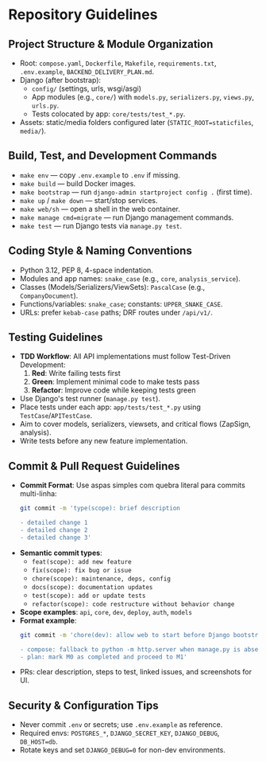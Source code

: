 # Repository Guidelines

## Project Structure & Module Organization
- Root: `compose.yaml`, `Dockerfile`, `Makefile`, `requirements.txt`, `.env.example`, `BACKEND_DELIVERY_PLAN.md`.
- Django (after bootstrap):
  - `config/` (settings, urls, wsgi/asgi)
  - App modules (e.g., `core/`) with `models.py`, `serializers.py`, `views.py`, `urls.py`.
  - Tests colocated by app: `core/tests/test_*.py`.
- Assets: static/media folders configured later (`STATIC_ROOT=staticfiles`, `media/`).

## Build, Test, and Development Commands
- `make env` — copy `.env.example` to `.env` if missing.
- `make build` — build Docker images.
- `make bootstrap` — run `django-admin startproject config .` (first time).
- `make up` / `make down` — start/stop services.
- `make web/sh` — open a shell in the web container.
- `make manage cmd=migrate` — run Django management commands.
- `make test` — run Django tests via `manage.py test`.

## Coding Style & Naming Conventions
- Python 3.12, PEP 8, 4-space indentation.
- Modules and app names: `snake_case` (e.g., `core`, `analysis_service`).
- Classes (Models/Serializers/ViewSets): `PascalCase` (e.g., `CompanyDocument`).
- Functions/variables: `snake_case`; constants: `UPPER_SNAKE_CASE`.
- URLs: prefer `kebab-case` paths; DRF routes under `/api/v1/`.

## Testing Guidelines
- **TDD Workflow**: All API implementations must follow Test-Driven Development:
  1. **Red**: Write failing tests first
  2. **Green**: Implement minimal code to make tests pass
  3. **Refactor**: Improve code while keeping tests green
- Use Django's test runner (`manage.py test`).
- Place tests under each app: `app/tests/test_*.py` using `TestCase`/`APITestCase`.
- Aim to cover models, serializers, viewsets, and critical flows (ZapSign, analysis).
- Write tests before any new feature implementation.

## Commit & Pull Request Guidelines
- **Commit Format**: Use aspas simples com quebra literal para commits multi-linha:
  ```bash
  git commit -m 'type(scope): brief description

  - detailed change 1
  - detailed change 2
  - detailed change 3'
  ```
- **Semantic commit types**:
  - `feat(scope): add new feature`
  - `fix(scope): fix bug or issue`
  - `chore(scope): maintenance, deps, config`
  - `docs(scope): documentation updates`
  - `test(scope): add or update tests`
  - `refactor(scope): code restructure without behavior change`
- **Scope examples**: `api`, `core`, `dev`, `deploy`, `auth`, `models`
- **Format example**:
  ```bash
  git commit -m 'chore(dev): allow web to start before Django bootstrap

  - compose: fallback to python -m http.server when manage.py is absent
  - plan: mark M0 as completed and proceed to M1'
  ```
- PRs: clear description, steps to test, linked issues, and screenshots for UI.

## Security & Configuration Tips
- Never commit `.env` or secrets; use `.env.example` as reference.
- Required envs: `POSTGRES_*`, `DJANGO_SECRET_KEY`, `DJANGO_DEBUG`, `DB_HOST=db`.
- Rotate keys and set `DJANGO_DEBUG=0` for non-dev environments.